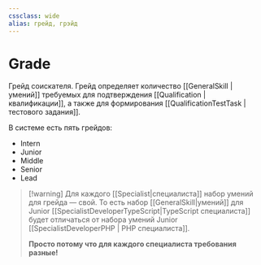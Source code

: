 ```yaml
---
cssclass: wide
alias: грейд, грэйд
---
```

# Grade

Грейд соискателя. Грейд определяет количество [[GeneralSkill | умений]] требуемых для подтверждения [[Qualification | квалификации]], а также для формирования [[QualificationTestTask | тестового задания]].

В системе есть пять грейдов: 

- Intern
- Junior
- Middle
- Senior
- Lead

>[!warning] Для каждого [[Specialist|специалиста]] набор умений для грейда — свой.
> То есть набор [[GeneralSkill|умений]] для Junior [[SpecialistDeveloperTypeScript|TypeScript специалиста]] будет отличаться от набора умений Junior [[SpecialistDeveloperPHP | PHP специалиста]]. 
>
>**Просто потому что для каждого специалиста требования разные!** 


